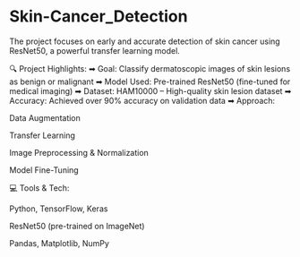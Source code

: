 # Skin-Cancer_Detection
 The project focuses on early and accurate detection of skin cancer using ResNet50, a powerful transfer learning model.

🔍 Project Highlights:
➡ Goal: Classify dermatoscopic images of skin lesions as benign or malignant
➡ Model Used: Pre-trained ResNet50 (fine-tuned for medical imaging)
➡ Dataset: HAM10000 – High-quality skin lesion dataset
➡ Accuracy: Achieved over 90% accuracy on validation data
➡ Approach:

Data Augmentation

Transfer Learning

Image Preprocessing & Normalization

Model Fine-Tuning

💻 Tools & Tech:

Python, TensorFlow, Keras

ResNet50 (pre-trained on ImageNet)

Pandas, Matplotlib, NumPy
